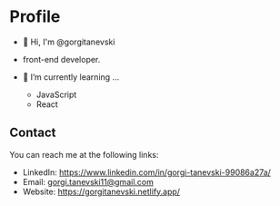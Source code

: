 # Profile

- 👋 Hi, I'm @gorgitanevski
- front-end developer.

- 🌱 I’m currently learning ...
  - JavaScript
  - React

## Contact

You can reach me at the following links:

- LinkedIn: https://www.linkedin.com/in/gorgi-tanevski-99086a27a/
- Email: gorgi.tanevski11@gmail.com
- Website: https://gorgitanevski.netlify.app/
<!---
gorgitanevski/gorgitanevski is a ✨ special ✨ repository because its `README.md` (this file) appears on your GitHub profile.
You can click the Preview link to take a look at your changes.
--->
